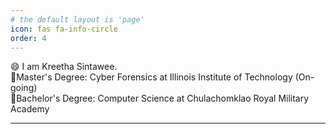 ```yaml
---
# the default layout is 'page'
icon: fas fa-info-circle
order: 4
---
```


😄 I am Kreetha Sintawee.\
🌟Master's Degree: Cyber Forensics at Illinois Institute of Technology (On-going)\
🌟Bachelor's Degree: Computer Science at Chulachomklao Royal Military Academy

---
